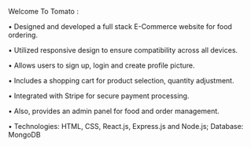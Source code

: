 Welcome To Tomato :

• Designed and developed a full stack E-Commerce website for food ordering.

• Utilized responsive design to ensure compatibility across all devices.

• Allows users to sign up, login and create profile picture.

• Includes a shopping cart for product selection, quantity adjustment.

• Integrated with Stripe for secure payment processing.

• Also, provides an admin panel for food and order management.

• Technologies: HTML, CSS, React.js, Express.js and Node.js; Database: MongoDB
